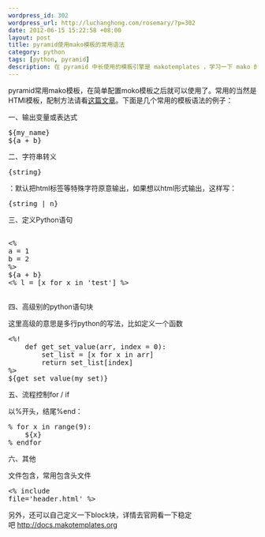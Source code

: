 ```yaml
--- 
wordpress_id: 302
wordpress_url: http://luchanghong.com/rosemary/?p=302
date: 2012-06-15 15:22:58 +08:00
layout: post
title: pyramid使用mako模板的常用语法
category: python
tags: [python, pyramid]
description: 在 pyramid 中长使用的模板引擎是 makotemplates ，学习一下 mako 的常用语法。
---
```

pyramid常用mako模板，在简单配置moko模板之后就可以使用了。常用的当然是HTMl模板，配制方法请看<a title="用pyramid创建一个完整的WEB Project" href="http://luchanghong.com/rosemary/?p=284">这篇文章</a>。下面是几个常用的模板语法的例子：

一、输出变量或表达式

<pre class="prettyprint">${my_name}
${a + b}
</pre>

二、字符串转义

<pre class="prettyprint">{string}</pre>：默认把html标签等特殊字符原意输出，如果想以html形式输出，这样写：<pre class="prettyprint">{string | n}</pre>

三、定义Python语句

<pre class="prettyprint">

&lt;%
a = 1
b = 2
%&gt;
${a + b}
&lt;% l = [x for x in 'test'] %&gt;

</pre>

四、高级别的python语句块

这里高级的意思是多行python的写法，比如定义一个函数
<pre class="prettyprint">
&lt;%!
    def get_set_value(arr, index = 0):
        set_list = [x for x in arr]
        return set_list[index]
%&gt;
${get_set_value(my_set)}
</pre>
五、流程控制for / if

以%开头，结尾%end：
<pre class="prettyprint">
% for x in range(9):
    ${x}
% endfor
</pre>
六、其他

文件包含，常用包含头文件<pre class="prettyprint">&lt;% include file='header.html' %&gt;</pre>

另外，还可以自己定义一下block块，详情去官网看一下稳定吧 <a href="http://docs.makotemplates.org/">http://docs.makotemplates.org</a>
